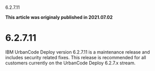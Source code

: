 





6.2.7.11

**This article was originaly published in 2021.07.02**


6.2.7.11
========




IBM UrbanCode Deploy version 6.2.7.11 is a maintenance release and includes security related fixes. This release is recommended for all customers currently on the UrbanCode Deploy 6.2.7.x stream.





